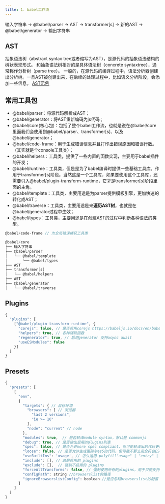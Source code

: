 ```yaml
---
title: 1. babel工作流
---
```


输入字符串 -> @babel/parser -> AST -> transformer[s] -> 新的AST -> @babel/generator -> 输出字符串

## AST
抽象语法树（abstract syntax tree或者缩写为AST），是源代码的抽象语法结构的树状表现形式。
和抽象语法树相对的是具体语法树（concrete syntaxtree），通常称作分析树（parse tree）。
一般的，在源代码的编译过程中，语法分析器创建出分析树。一旦AST被创建出来，在后续的处理过程中，比如语义分析阶段，会添加一些信息。
[AST示例](http://esprima.org/demo/parse.html#)

## 常用工具包
* @babel/parser：将源代码解析成AST；
* @babel/generator：将AST重新编码为js代码；
* @babel/core(核心包)：包括了整个babel工作流，也就是说在@babel/core里面我们会使用到@babel/parser、transformer[s]、以及@babel/generator；
* @babel/code-frame：用于生成错误信息并且打印出错误原因和错误行数。（其实就是个console工具类）；
* @babel/helpers：工具类，提供了一些内置的函数实现，主要用于babel插件的开发；
* @babel/runtime：工具类，但是是为了babel编译时提供一些基础工具库。作用于transformer[s]阶段，当然这是一个工具库，如果要使用这个工具库，还需要引入@babel/plugin-transform-runtime，它才是transformer[s]阶段里面的主角。
* @babel/template：工具类，主要用途是为parser提供模板引擎，更加快速的转化成AST；
* @babel/traverse：工具类，主要用途是来**遍历AST树**，也就是在@babel/generator过程中生效；
* @babel/types：工具类，主要用途是在创建AST的过程中判断各种语法的类型。

```js
@babel/code-frame // 为全局错误捕获工具类

@babel/core
├── 输入字符串
├── @babel/parser
│   └── @babel/template
│       └── @babel/types
├── AST
├── transformer[s]
│   └── @babel/helpers
├── AST
├── @babel/generator
│   └── @babel/traverse
```
## Plugins
```js
{
  "plugins": [
    ["@babel/plugin-transform-runtime", {
      "corejs": false, // 是否启用corejs https://babeljs.io/docs/en/babel-plugin-transform-runtime#corejs
      "helpers": true, // 各种辅助函数
      "regenerator": true, // 启用generator 支持async await
      "useESModules": false
    }]
  ]
}
```
## Presets
```js
{
  "presets": [
    [
      "env",
      {
        "targets": { // 目标环境
          "browsers": [ // 浏览器
            "last 2 versions",
            "ie >= 10"
          ],
          "node": "current" // node
        },
        "modules": true,  // 是否转译module syntax，默认是 commonjs
        "debug": true, // 是否输出启用的plugins列表
        "spec": false, // 是否允许more spec compliant，但可能转译出的代码更慢https://babeljs.io/docs/en/babel-preset-env#spec
        "loose": false, // 是否允许生成更简单es5的代码，但可能不那么完全符合ES6语义
        "useBuiltIns": 'usage', // 怎么运用 polyfill"usage" | "entry" | false 测试了一下 usage的包最小
        "include": [], // 总是启用的 plugins
        "exclude": [],  // 强制不启用的 plugins
        "forceAllTransforms": false, // 强制使用所有的plugins，用于只能支持ES5的uglify可以正确压缩代码
        "configPath": string //browserslist的路径
        "ignoreBrowserslistConfig": boolean //是否忽略browserslist的配置
      }
    ]
  ]
}
```
